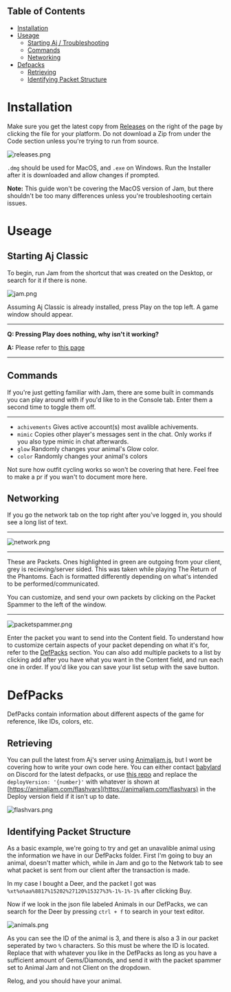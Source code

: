 ## Table of Contents

- [Installation](#installation)
- [Useage](#useage)
  - [Starting Aj / Troubleshooting](#starting-aj-classic)
  - [Commands](#commands)
  - [Networking](#networking)
- [Defpacks](#defpacks)
  - [Retrieving](#retrieving)
  - [Identifying Packet Structure](#identifying-packet-structure)

# Installation


Make sure you get the latest copy from [Releases](https://github.com/sxip/jam/releases) on the right of the page by clicking the file for your platform. Do not download a Zip from under the Code section unless you're trying to run from source.

![releases.png](images\releases.png)

`.dmg` should be used for MacOS, and `.exe` on Windows. Run the Installer after it is downloaded and allow changes if prompted.

**Note:** This guide won't be covering the MacOS version of Jam, but there shouldn't be too many differences unless you're troubleshooting certain issues.

# Useage

## **Starting Aj Classic**

To begin, run Jam from the shortcut that was created on the Desktop, or search for it if there is none.

![jam.png](images\jam.png)

 Assuming Aj Classic is already installed, press Play on the top left. A game window should appear.

---

**Q: Pressing Play does nothing, why isn't it working?**

**A:** Please refer to [this page](other\playtroubleshooting.md)

---

## **Commands**

If you're just getting familiar with Jam, there are some built in commands you can play around with if you'd like to in the Console tab. Enter them a second time to toggle them off.

---

- `achivements`
    Gives active account(s) most avalible achivements.
- `mimic`
    Copies other player's messages sent in the chat. Only works if you also type mimic in chat afterwards.
- `glow`
    Randomly changes your animal's Glow color.
- `color`
    Randomly changes your animal's colors

Not sure how outfit cycling works so won't be covering that here. Feel free to make a pr if you wan't to document more here.

## **Networking**

If you go the network tab on the top right after you've logged in, you should see a long list of text.

---

![network.png](images\network.png)

---

These are Packets. Ones highlighted in green are outgoing from your client, grey is recieving/server sided. This was taken while playing The Return of the Phantoms. Each is formatted differently depending on what's intended to be performed/communicated.

You can customize, and send your own packets by clicking on the Packet Spammer to the left of the window.

---

![packetspammer.png](images\packetspammer.png)

Enter the packet you want to send into the Content field. To understand how to customize certain aspects of your packet depending on what it's for, refer to the [DefPacks](#defpacks) section. You can also add multiple packets to a list by clicking add after you have what you want in the Content field, and run each one in order. If you'd like you can save your list setup with the save button.

# DefPacks

DefPacks contain information about different aspects of the game for reference, like IDs, colors, etc.

## **Retrieving**

You can pull the latest from Aj's server using [Animaljam.js](https://github.com/sxip/animaljam.js), but I wont be covering how to write your own code here. You can either contact [babylard](https://github.com/babylard) on Discord for the latest defpacks, or use [this repo](https://github.com/babylard/defpacksdecoder) and replace the `deployVersion: '{number}'` with whatever is shown at [https://animaljam.com/flashvars](https://animaljam.com/flashvars) in the Deploy version field if it isn't up to date.

![flashvars.png](images\flashvars.png)

## **Identifying Packet Structure**

As a basic example, we're going to try and get an unavalible animal using the information we have in our DefPacks folder. First I'm going to buy an animal, doesn't matter which, while in Jam and go to the Network tab to see what packet is sent from our client after the transaction is made.

In my case I bought a Deer, and the packet I got was `%xt%o%aa%8817%15202%27120%15327%3%-1%-1%-1%` after clicking Buy.

Now if we look in the json file labeled Animals in our DefPacks, we can search for the Deer by pressing `ctrl + f` to search in your text editor.

![animals.png](images\animals.png)

As you can see the ID of the animal is 3, and there is also a 3 in our packet seperated by two `%` characters. So this must be where the ID is located. Replace that with whatever you like in the DefPacks as long as you have a sufficient amount of Gems/Diamonds, and send it with the packet spammer set to Animal Jam and not Client on the dropdown.

Relog, and you should have your animal.
